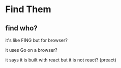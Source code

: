 # Find Them

## find who?

it's like FING but for browser?

it uses Go on a browser?

it says it is built with react but it is not react? (preact)
